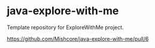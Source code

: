 # java-explore-with-me
Template repository for ExploreWithMe project.

https://github.com/Mishcore/java-explore-with-me/pull/6